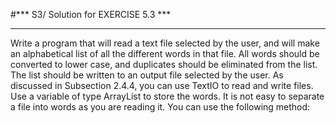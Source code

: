 #*** S3/ Solution for EXERCISE 5.3 ***
***********************

Write a program that will read a text file selected by the user, and will make an alphabetical list of all the different words in that file. All words should be converted to lower case, and duplicates should be eliminated from the list. The list should be written to an output file selected by the user. As discussed in Subsection 2.4.4, you can use TextIO to read and write files. Use a variable of type ArrayList<String> to store the words. It is not easy to separate a file into words as you are reading it. You can use the following method:

